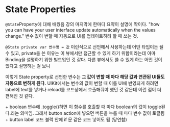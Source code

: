 #  State Properties

``@State``Property에 대해 배웠음
강의 마지막에 한마디 요약이 설명에 딱이다. "how you can have your user interface update automatically when the values change." 변수 값이 변할 때 자동으로 UI를 업데이트하려 할 때 쓰는 것.

``@State private var 변수명 = 값`` 이런식으로 선언해서 사용하는데 어떤 타입이든 될 수 있고, private을 쓴 이유는 이 뷰에서만 접근할 수 있게 하기 위함이라는데 아마 Binding을 설명하기 위한 빌드업인 것 같다. 다른 뷰에서도 쓸 수 있게 하는 어떤 것이 있다고 설명하는 걸 보니

이렇게 State property로 선언한 변수는 **그 값이 변할 때 마다 해당 값과 연관된 UI들도 자동으로 변하게 된다.**
UIKit에서는 변수의 값이 변할 때 이를 UI에 반영되게 하려면 label에 text를 넣거나 reload를 코드상에서 호출해줘야 했던 것 같은데 이런 점이 더 편해진 것 같다.

\+ boolean 변수에 .toggle()하면 이 함수를 호출할 때 마다 boolean의 값이 toggle된다.라는 의미임. 그래서 button action에 넣으면 버튼을 누를 때 마다 변수 값이 토글됨
\+ button label 코드 블럭 안에 if 문 같은 코드 넣어도 됨 (당연함)
